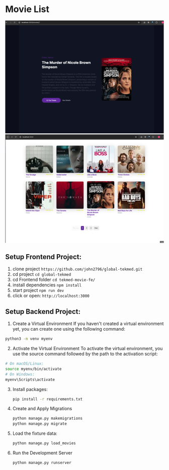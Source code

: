 # Movie List

![](images/detail.png) ![](images/home.png)

## Setup Frontend Project:

1. clone project `https://github.com/john2796/global-tekmed.git`
2. cd project `cd global-tekmed`
3. cd Frontend folder `cd tekmed-movie-fe/`
4. install dependencies `npm install`
5. start project `npm run dev`
6. click or open: `http://localhost:3000`

## Setup Backend Project:

1. Create a Virtual Environment If you haven't created a virtual environment
   yet, you can create one using the following command:

```bash
python3 -m venv myenv
```

2. Activate the Virtual Environment To activate the virtual environment, you use
   the source command followed by the path to the activation script:

```bash
# On macOS/Linux:
source myenv/bin/activate
# On Windows:
myenv\Scripts\activate

```

3. Install packages:

   ```bash
   pip install -r requirements.txt
   ```

4. Create and Apply Migrations

   ```bash
   python manage.py makemigrations
   python manage.py migrate
   ```

5. Load the fixture data:

   ```bash
   python manage.py load_movies
   ```

6. Run the Development Server
   ```bash
   python manage.py runserver
   ```
